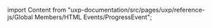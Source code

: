 
import Content from "uxp-documentation/src/pages/uxp/reference-js/Global Members/HTML Events/ProgressEvent";

<Content query="product=xd"/>
